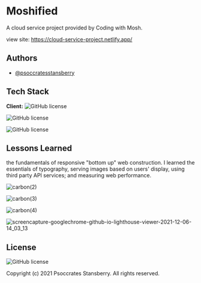 # Moshified

A cloud service project provided by Coding with Mosh. 


view site: https://cloud-service-project.netlify.app/



## Authors

- [@psoccratesstansberry](https://github.com/Psoccrates)


## Tech Stack

**Client:** 
![GitHub license](https://img.shields.io/badge/HTML5-darkblue?style=for-the-badge&logo=html5&logoColor=white) 

![GitHub license](https://img.shields.io/badge/CSS3-darkblue?style=for-the-badge&logo=css3&logoColor=white) 

![GitHub license](https://img.shields.io/badge/JavaScript-darkblue?style=for-the-badge&logo=javascript&logoColor=white) 
## Lessons Learned

the fundamentals of responsive "bottom up" web construction. I learned the essentials of typography, serving images based on users' display, using third party API services; and
measuring web performance.


![carbon(2)](https://user-images.githubusercontent.com/90261947/144907334-16ecec99-00b4-4613-b538-593ebe33f154.png)

![carbon(3)](https://user-images.githubusercontent.com/90261947/144907601-96ed062a-fea1-49bd-9bac-6084a4899948.png)

![carbon(4)](https://user-images.githubusercontent.com/90261947/144907931-d44fbfe0-ab83-427f-87ab-364cad3baeac.png)

![screencapture-googlechrome-github-io-lighthouse-viewer-2021-12-06-14_03_13](https://user-images.githubusercontent.com/90261947/144906957-118df8c3-1c07-4a9f-be21-4236074c915e.png)


## License


![GitHub license](https://img.shields.io/badge/license-MIT-orange)

Copyright (c) 2021 Psoccrates Stansberry. All rights reserved. 
